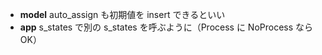 * **model** auto_assign も初期値を insert できるといい
* **app** s_states で別の s_states を呼ぶように（Process に NoProcess なら OK）